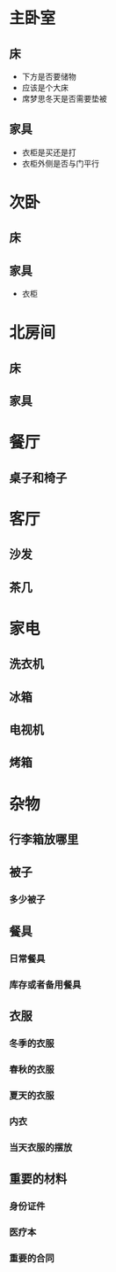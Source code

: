 # 主卧室
## 床
  * 下方是否要储物
  * 应该是个大床
  * 席梦思冬天是否需要垫被
## 家具
  * 衣柜是买还是打
  * 衣柜外侧是否与门平行

# 次卧
## 床

## 家具
  * 衣柜
  
# 北房间
## 床
## 家具

# 餐厅
## 桌子和椅子

# 客厅
## 沙发
## 茶几


# 家电
## 洗衣机
## 冰箱
## 电视机
## 烤箱

# 杂物
## 行李箱放哪里
## 被子
### 多少被子

## 餐具
### 日常餐具
### 库存或者备用餐具
## 衣服
### 冬季的衣服
### 春秋的衣服
### 夏天的衣服
### 内衣
### 当天衣服的摆放
## 重要的材料
### 身份证件
### 医疗本
### 重要的合同

